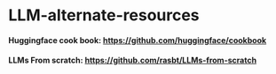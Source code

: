 # LLM-alternate-resources    
#### Huggingface cook book: https://github.com/huggingface/cookbook
#### LLMs From scratch: https://github.com/rasbt/LLMs-from-scratch
